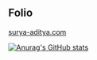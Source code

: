 ## Folio
[surya-aditya.com](https://surya-aditya.com)

[![Anurag's GitHub stats](https://github-readme-stats.vercel.app/api?username=surya-aditya)](https://github.com/anuraghazra/github-readme-stats)
